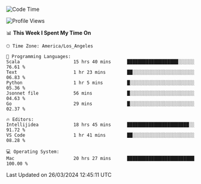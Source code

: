 <!--START_SECTION:waka-->
![Code Time](http://img.shields.io/badge/Code%20Time-902%20hrs%202%20mins-blue)

![Profile Views](http://img.shields.io/badge/Profile%20Views-22-blue)

📊 **This Week I Spent My Time On** 

```text
🕑︎ Time Zone: America/Los_Angeles

💬 Programming Languages: 
Scala                    15 hrs 40 mins      ███████████████████░░░░░░   76.61 % 
Text                     1 hr 23 mins        ██░░░░░░░░░░░░░░░░░░░░░░░   06.83 % 
Python                   1 hr 5 mins         █░░░░░░░░░░░░░░░░░░░░░░░░   05.36 % 
Jsonnet file             56 mins             █░░░░░░░░░░░░░░░░░░░░░░░░   04.63 % 
Go                       29 mins             █░░░░░░░░░░░░░░░░░░░░░░░░   02.37 % 

🔥 Editors: 
Intellijidea             18 hrs 45 mins      ███████████████████████░░   91.72 % 
VS Code                  1 hr 41 mins        ██░░░░░░░░░░░░░░░░░░░░░░░   08.28 % 

💻 Operating System: 
Mac                      20 hrs 27 mins      █████████████████████████   100.00 % 
```


 Last Updated on 26/03/2024 12:45:11 UTC
<!--END_SECTION:waka-->
